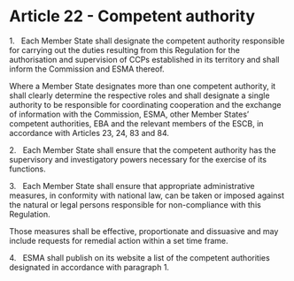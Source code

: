 # Article 22 - Competent authority


1.   Each Member State shall designate the competent authority responsible for carrying out the duties resulting from this Regulation for the authorisation and supervision of CCPs established in its territory and shall inform the Commission and ESMA thereof.

Where a Member State designates more than one competent authority, it shall clearly determine the respective roles and shall designate a single authority to be responsible for coordinating cooperation and the exchange of information with the Commission, ESMA, other Member States’ competent authorities, EBA and the relevant members of the ESCB, in accordance with Articles 23, 24, 83 and 84.

2.   Each Member State shall ensure that the competent authority has the supervisory and investigatory powers necessary for the exercise of its functions.

3.   Each Member State shall ensure that appropriate administrative measures, in conformity with national law, can be taken or imposed against the natural or legal persons responsible for non-compliance with this Regulation.

Those measures shall be effective, proportionate and dissuasive and may include requests for remedial action within a set time frame.

4.   ESMA shall publish on its website a list of the competent authorities designated in accordance with paragraph 1.
